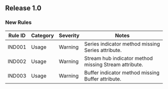 ## Release 1.0

### New Rules

Rule ID | Category | Severity | Notes
--------|----------|----------|-------
IND001 | Usage | Warning | Series indicator method missing Series attribute.
IND002 | Usage | Warning | Stream hub indicator method missing Stream attribute.
IND003 | Usage | Warning | Buffer indicator method missing Buffer attribute.

